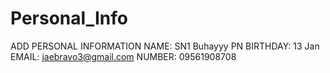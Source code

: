 # Personal_Info
ADD PERSONAL INFORMATION
NAME: SN1 Buhayyy PN
BIRTHDAY: 13 Jan 
EMAIL: jaebravo3@gmail.com
NUMBER: 09561908708